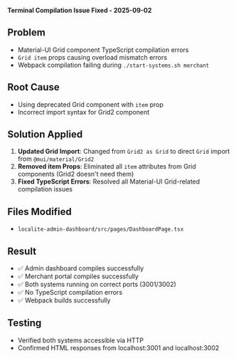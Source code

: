 **Terminal Compilation Issue Fixed - 2025-09-02**

## Problem
- Material-UI Grid component TypeScript compilation errors
- `Grid item` props causing overload mismatch errors
- Webpack compilation failing during `./start-systems.sh merchant`

## Root Cause
- Using deprecated Grid component with `item` prop
- Incorrect import syntax for Grid2 component

## Solution Applied
1. **Updated Grid Import**: Changed from `Grid2 as Grid` to direct `Grid` import from `@mui/material/Grid2`
2. **Removed item Props**: Eliminated all `item` attributes from Grid components (Grid2 doesn't need them)
3. **Fixed TypeScript Errors**: Resolved all Material-UI Grid-related compilation issues

## Files Modified
- `localite-admin-dashboard/src/pages/DashboardPage.tsx`

## Result
- ✅ Admin dashboard compiles successfully
- ✅ Merchant portal compiles successfully  
- ✅ Both systems running on correct ports (3001/3002)
- ✅ No TypeScript compilation errors
- ✅ Webpack builds successfully

## Testing
- Verified both systems accessible via HTTP
- Confirmed HTML responses from localhost:3001 and localhost:3002